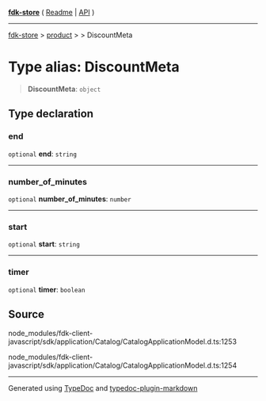 [**fdk-store**](../../../README.md) ( [Readme](../../../README.md) \| [API](../../../API.md) )

---

[fdk-store](../../../API.md) > [product](../../README.md) > [<internal>](../README.md) > DiscountMeta

# Type alias: DiscountMeta

> **DiscountMeta**: `object`

## Type declaration

### end

`optional` **end**: `string`

---

### number_of_minutes

`optional` **number_of_minutes**: `number`

---

### start

`optional` **start**: `string`

---

### timer

`optional` **timer**: `boolean`

## Source

node_modules/fdk-client-javascript/sdk/application/Catalog/CatalogApplicationModel.d.ts:1253

node_modules/fdk-client-javascript/sdk/application/Catalog/CatalogApplicationModel.d.ts:1254

---

Generated using [TypeDoc](https://typedoc.org/) and [typedoc-plugin-markdown](https://www.npmjs.com/package/typedoc-plugin-markdown)
